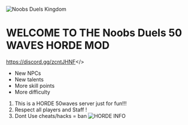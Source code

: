 ![Noobs Duels Kingdom](https://i.postimg.cc/0NqpbT9B/50.webp)
# WELCOME TO THE **Noobs Duels 50 WAVES HORDE MOD**
<a id="NOOBS DUELS DISCORD">https://discord.gg/zcntJHNF</>
- New NPCs
- New talents
- More skill points
- More difficulty
1. This is a HORDE 50waves server just for fun!!!
2. Respect all players and Staff !
3. Dont Use cheats/hacks = ban
![HORDE INFO](https://i.postimg.cc/Dz2SVnvn/502.jpg)

